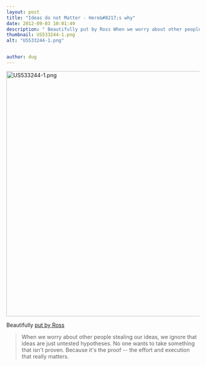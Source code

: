 ```yaml
---
layout: post
title: "Ideas do not Matter - Here&#8217;s why"
date: 2012-09-03 10:01:49
description: " Beautifully put by Ross When we worry about other people stealing our ideas, we ignore that ideas are just untested hypotheses. No one wants to take something that isn&#8217;t proven. Because it&#8217;s the proof &#8212; the effort and execution&#8230;"
thumbnail: US533244-1.png
alt: "US533244-1.png"


author: dug
---
```


<p><a href="http://donkeyontheedge.com/assets_c/2012/09/US533244-1-903.html" onclick="window.open('http://donkeyontheedge.com/assets_c/2012/09/US533244-1-903.html','popup','width=2108,height=1122,scrollbars=no,resizable=no,toolbar=no,directories=no,location=no,menubar=no,status=no,left=0,top=0'); return false"><img src="http://donkeyontheedge.com/assets_c/2012/09/US533244-1-thumb-580x308-903.png" width="640" foo="308" alt="US533244-1.png"  style="" /></a></p>

<p>Beautifully <a href="http://rosspw.com/your-ideas-do-not-matter/">put by Ross</a></p>

<blockquote><p>When we worry about other people stealing our ideas, we ignore that ideas are just untested hypotheses. No one wants to take something that isn't proven. Because it's the proof -- the effort and execution that really matters.</p></blockquote>
